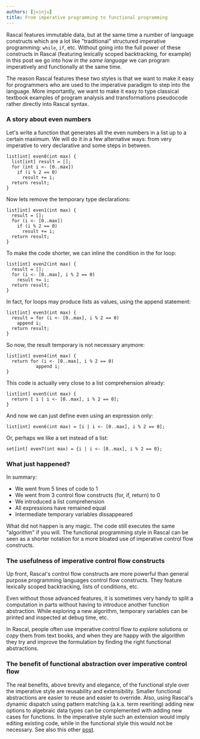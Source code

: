 ```yaml
---
authors: [jvinju]
title: From imperative programming to functional programming
---
```


Rascal features immutable data, but at the same time a number of language constructs which are a lot like "traditional" structured imperative programming: `while`, `if`, etc. Without going into the full power of these constructs in Rascal (featuring lexically scoped backtracking, for example) in this post we go into how _in the same language_ we can program imperatively and functionally at the same time.

The reason Rascal features these two styles is that we want to make it easy for programmers who are used to the imperative paradigm to step into the language. More importantly, we want to make it easy to type classical textbook examples of program analysis and transformations pseudocode rather directly into Rascal syntax. 

### A story about even numbers

Let's write a function that generates all the even numbers in a list up to a certain maximum. We will do it in a few alternative 
ways: from very imperative to very declarative and some steps in between.

```rascal
list[int] even0(int max) {
  list[int] result = [];
  for (int i <- [0..max])
    if (i % 2 == 0)
      result += i;
  return result;
}
```

Now lets remove the temporary type declarations:

```rascal
list[int] even1(int max) {
  result = [];
  for (i <- [0..max])
    if (i % 2 == 0)
      result += i;
  return result;
}
```

To make the code shorter, we can inline the condition in the for loop:

```rascal
list[int] even2(int max) {
  result = [];
  for (i <- [0..max], i % 2 == 0)
    result += i;
  return result;
}
```

In fact, for loops may produce lists as values, using the append statement:

```rascal
list[int] even3(int max) {
  result = for (i <- [0..max], i % 2 == 0)
    append i;
  return result;
}
```

So now, the result temporary is not necessary anymore:

```rascal
list[int] even4(int max) {
  return for (i <- [0..max], i % 2 == 0)
           append i;
}
```

This code is actually very close to a list comprehension already:

```rascal
list[int] even5(int max) {
  return [ i | i <- [0..max], i % 2 == 0];
}
```

And now we can just define even using an expression only:

```rascal
list[int] even6(int max) = [i | i <- [0..max], i % 2 == 0];
```

Or, perhaps we like a set instead of a list:

```rascal
set[int] even7(int max) = {i | i <- [0..max], i % 2 == 0};
```

### What just happened?

In summary:

* We went from 5 lines of code to 1
* We went from 3 control flow constructs (for, if, return) to 0
* We introduced a list comprehension
* All expressions have remained equal
* Intermediate temporary variables dissappeared

What did not happen is any magic. The code still executes the same "algorithm" if you will. The functional programming style in Rascal can be seen as a shorter notation for a more bloated use of imperative control flow constructs.

### The usefulness of imperative control flow constructs

Up front, Rascal's control flow constructs are more powerful than general purpose programming languages control flow constructs. They feature lexically scoped backtracking, lists of conditions, etc.

Even without those advanced features, it is sometimes very handy to split a computation in parts without having to introduce another function abstraction. While exploring a new algorithm, temporary variables can be printed and inspected at debug time, etc.

In Rascal, people often use imperative control flow to _explore_ solutions or _copy_ them from text books, and when they are happy with the algorithm they try and improve the formulation by finding the right functional abstractions. 

### The benefit of functional abstraction over imperative control flow

The real benefits, above brevity and elegance, of the functional style over the imperative style are reusability and extensibility. Smaller functional abstractions are easier to reuse and easier to override. Also, using Rascal's dynamic dispatch using pattern matching (a.k.a. term rewriting) adding new options to algebraic data types can be complemented with adding new cases for functions. In the imperative style such an extension would imply editing existing code, while in the functional style this would not be necessary. See also this other [post](http://www.rascal-mpl.org/from-functions-to-term-rewriting-and-back).

